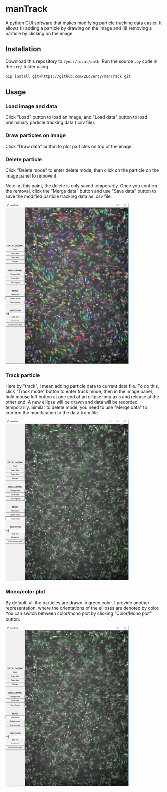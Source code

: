 # manTrack

A python GUI software that makes modifying particle tracking data easier. It allows (i) adding a particle by drawing on the image and (ii) removing a particle by clicking on the image.

## Installation

Download this repository to `/your/local/path`. Run the source `.py` code in the `src/` folder using

```console
pip install git+https://github.com/ZLoverty/manTrack.git
```

## Usage

### Load image and data

Click "Load" button to load an image, and "Load data" button to load preliminary particle tracking data (.csv file).

### Draw particles on image

Click "Draw data" button to plot particles on top of the image. 

### Delete particle

Click "Delete mode" to enter delete mode, then click on the particle on the image panel to remove it.

Note: at this point, the delete is only saved temporarily. Once you confirm the removal, click the "Merge data" button and use "Save data" button to save the modified particle tracking data as .csv file. 

![delete](/img/delete.gif)

### Track particle

Here by "track", I mean adding particle data to current data file. To do this, click "Track mode" button to enter track mode, then in the image panel, hold mouse left button at one end of an ellipse long axis and release at the other end. A new ellipse will be drawn and data will be recorded temporarily.
Similar to delete mode, you need to use "Merge data" to confirm the modification to the data from file.

![tracking](/img/tracking.gif)

### Mono/color plot

By default, all the particles are drawn in green color. I provide another representation, where the orientations of the ellipses are denoted by color. You can switch between color/mono plot by clicking "Color/Mono plot" button.

![color](/img/color.gif)